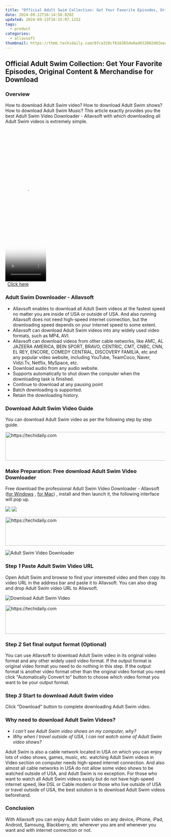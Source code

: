 ```yaml
---
title: "Official Adult Swim Collection: Get Your Favorite Episodes, Original Content & Merchandise for Download"
date: 2024-09-22T16:14:58.020Z
updated: 2024-09-23T16:15:07.115Z
tags:
  - product
categories:
  - allavsoft
thumbnail: https://thmb.techidaily.com/07ca320cf616365de8ad632002d02eea2e2a464ff75322d1f48a2d2f5ab495fd.jpg
---
```


## Official Adult Swim Collection: Get Your Favorite Episodes, Original Content & Merchandise for Download

### Overview

How to download Adult Swim video? How to download Adult Swim shows? How to download Adult Swim Music? This article exactly provides you the best Adult Swim Video Downloader - Allavsoft with which downloading all Adult Swim videos is extremely simple.

<!-- affiliate ads begin -->
<span id="1938136">
					<video width="128" height="480" style="cursor:pointer"
           poster="//a.impactradius-go.com/display-clicktoplayimage/1938136.png"
           onclick="if(!this.playClicked){this.play();this.setAttribute('controls',true);this.playClicked=true;}">
	   <source src="//a.impactradius-go.com/display-ad/22993-1938136">
	   <img src="//a.impactradius-go.com/display-clicktoplayimage/1938136.png" style="border: none; height: 100%; width: 100%; object-fit: contain">
	</video>
	<div style="width:80px;text-align:center"><a href="javascript:window.open(decodeURIComponent('https%3A%2F%2Fhomestyler.sjv.io%2Fc%2F5597632%2F1938136%2F22993'), '_blank');void(0);">Click here</a></div>
</span>
<img height="0" width="0" src="https://imp.pxf.io/i/5597632/1938136/22993" style="position:absolute;visibility:hidden;" border="0" />
<!-- affiliate ads end -->

### Adult Swim Downloader - Allavsoft

* Allavsoft enables to download all Adult Swim videos at the fastest speed no matter you are inside of USA or outside of USA. And also running Allavsoft does not need high-speed internet connection, but the downloading speed depends on your internet speed to some extent.
* Allavsoft can download Adult Swim videos into any widely used video formats, such as MP4, AVI.
* Allavsoft can download videos from other cable networks, like AMC, AL JAZEERA AMERICA, BEIN SPORT, BRAVO, CENTRIC, CMT, CNBC, CNN, EL REY, ENCORE, COMEDY CENTRAL, DISCOVERY FAMILIA, etc and any popular video website, including YouTube, TeamCoco, Naver, Vidzi.Tv, Netflix, MySpace, etc.
* Download audio from any audio website.
* Supports automatically to shut down the computer when the downloading task is finished.
* Continue to download at any pausing point
* Batch downloading is supported.
* Retain the downloading history.

### Download Adult Swim Video Guide

You can download Adult Swim video as per the following step by step guide.

<!-- affiliate ads begin -->
<a href="https://versadesk.pxf.io/c/5597632/1815678/21290" target="_top" id="1815678">
  <img src="//a.impactradius-go.com/display-ad/21290-1815678" border="0" alt="https://techidaily.com" width="728" height="90"/>
</a>
<img height="0" width="0" src="https://versadesk.pxf.io/i/5597632/1815678/21290" style="position:absolute;visibility:hidden;" border="0" />
<!-- affiliate ads end -->

### Make Preparation: Free download Adult Swim Video Downloader

Free download the professional Adult Swim Video Downloader - Allavsoft ([for Windows](https://tools.techidaily.com/allavsoft/products/) , [for Mac](https://tools.techidaily.com/allavsoft/products/)) , install and then launch it, the following interface will pop up.

[![](https://www.allavsoft.com/how-to/../images/how-to/free-download-win.jpg)](https://tools.techidaily.com/allavsoft/products/) [![](https://www.allavsoft.com/how-to/../images/how-to/free-download-mac.jpg)](https://tools.techidaily.com/allavsoft/products/)

<!-- affiliate ads begin -->
<a href="https://aligracehair.sjv.io/c/5597632/1915830/19272" target="_top" id="1915830">
  <img src="//a.impactradius-go.com/display-ad/19272-1915830" border="0" alt="https://techidaily.com" width="728" height="90"/>
</a>
<img height="0" width="0" src="https://aligracehair.sjv.io/i/5597632/1915830/19272" style="position:absolute;visibility:hidden;" border="0" />
<!-- affiliate ads end -->

![Adult Swim Video Downloader](https://www.allavsoft.com/how-to/../images/allavsoft/screen-shot-600.jpg)

### Step _1_ Paste Adult Swim Video URL

Open Adult Swim and browse to find your interested video and then copy its video URL in the address bar and paste it to Allavsoft. You can also drag and drop Adult Swim video URL to Allavsoft.

![Download Adult Swim Video](https://www.allavsoft.com/how-to/../images/how-to/download-jibjab-videos/download-jibjab-videos.jpg)

<!-- affiliate ads begin -->
<a href="https://bluettius.sjv.io/c/5597632/2139119/17108" target="_top" id="2139119">
  <img src="//a.impactradius-go.com/display-ad/17108-2139119" border="0" alt="https://techidaily.com" width="728" height="90"/>
</a>
<img height="0" width="0" src="https://bluettius.sjv.io/i/5597632/2139119/17108" style="position:absolute;visibility:hidden;" border="0" />
<!-- affiliate ads end -->

### Step _2_ Set final output format (Optional)

You can use Allavsoft to download Adult Swim video in its original video format and any other widely used video format. If the output format is original video format you need to do nothing in this step. If the output format is another video format other than the original video format you need click "Automatically Convert to" button to choose which video format you want to be your output format.

### Step _3_ Start to download Adult Swim video

Click "Download" button to complete downloading Adult Swim video.

### Why need to download Adult Swim Videos?

* _I can't see Adult Swim video shows on my computer, why?_
* _Why when I travel outside of USA, I can not watch some of Adult Swim video shows?_

Adult Swim is also a cable network located in USA on which you can enjoy lots of video shows, games, music, etc. watching Adult Swim videos in Video section on computer needs high-speed internet connection. And also almost all cable networks in USA do not allow some video shows to be watched outside of USA, and Adult Swim is no exception. For those who want to watch all Adult Swim videos easily but do not have high-speed internet speed, like DSL or Cable modem or those who live outside of USA or travel outside of USA, the best solution is to download Adult Swim videos beforehand.

### Conclusion

With Allavsoft you can enjoy Adult Swim video on any device, iPhone, iPad, Android, Samsung, Blackberry, etc wherever you are and whenever you want and with internet connection or not.

<ins class="adsbygoogle"
     style="display:block"
     data-ad-format="autorelaxed"
     data-ad-client="ca-pub-7571918770474297"
     data-ad-slot="1223367746"></ins>

<ins class="adsbygoogle"
     style="display:block"
     data-ad-client="ca-pub-7571918770474297"
     data-ad-slot="8358498916"
     data-ad-format="auto"
     data-full-width-responsive="true"></ins>



